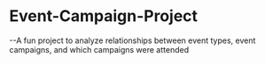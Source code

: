 # Event-Campaign-Project

--A fun project to analyze relationships between event types, event campaigns, and which campaigns were attended
